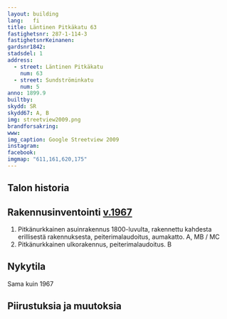```yaml
---
layout: building
lang:   fi
title: Läntinen Pitkäkatu 63
fastighetsnr: 287-1-114-3
fastighetsnrKeinanen:
gardsnr1842:
stadsdel: 1
address:
  - street: Läntinen Pitkäkatu
    num: 63
  - street: Sundströminkatu
    num: 5
anno: 1899.9
builtby:
skydd: SR
skydd67: A, B
img: streetview2009.png
brandforsakring:
www:
img_caption: Google Streetview 2009
instagram:
facebook:
imgmap: "611,161,620,175"
---
```


## Talon historia

## Rakennusinventointi <a href="/sources/keinanen_karki.pdf">v.1967</a>
1. Pitkänurkkainen asuinrakennus 1800-luvulta, rakennettu kahdesta erillisestä rakennuksesta, peiterimalaudoitus,
aumakatto. A, MB / MC
2. Pitkänurkkainen ulkorakennus, peiterimalaudoitus. B

## Nykytila
Sama kuin 1967

## Piirustuksia ja muutoksia
